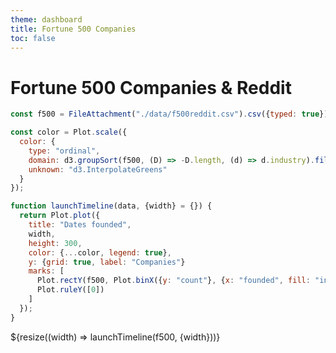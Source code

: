 ```yaml
---
theme: dashboard
title: Fortune 500 Companies
toc: false
---
```


# Fortune 500 Companies & Reddit

```js
const f500 = FileAttachment("./data/f500reddit.csv").csv({typed: true});
```

```js
const color = Plot.scale({
  color: {
    type: "ordinal",
    domain: d3.groupSort(f500, (D) => -D.length, (d) => d.industry).filter((d) => d !== "Other"),
    unknown: "d3.InterpolateGreens"
  }
});
```

```js
function launchTimeline(data, {width} = {}) {
  return Plot.plot({
    title: "Dates founded",
    width,
    height: 300,
    color: {...color, legend: true},
    y: {grid: true, label: "Companies"}
    marks: [
      Plot.rectY(f500, Plot.binX({y: "count"}, {x: "founded", fill: "industry", interval: "year"})),
      Plot.ruleY([0])
    ]
  });
}
```

<div class="grid grid-cols-1">
  <div class="card">
    ${resize((width) => launchTimeline(f500, {width}))}
  </div>
</div>